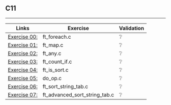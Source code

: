 ## C11
---------------------

Links | Exercise | Validation
------|----------|------------
[Exercise 00:](/C11/ex00/) | ft_foreach.c | ❔
[Exercise 01:](/C11/ex01/) | ft_map.c | ❔
[Exercise 02:](/C11/ex02/) | ft_any.c | ❔
[Exercise 03:](/C11/ex03/) | ft_count_if.c | ❔
[Exercise 04:](/C11/ex04/) | ft_is_sort.c | ❔
[Exercise 05:](/C11/ex05/) | do_op.c | ❔
[Exercise 06:](/C11/ex06/) | ft_sort_string_tab.c | ❔
[Exercise 07:](/C11/ex07/) | ft_advanced_sort_string_tab.c | ❔